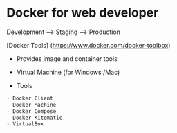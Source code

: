 # Docker for web developer

Development --> Staging --> Production

[Docker Tools] (https://www.docker.com/docker-toolbox)

- Provides image and container tools
- Virtual Machine (for Windows /Mac)

- Tools 

```javascript
- Docker Client
- Docker Machine
- Docker Compose
- Docker Kitematic
- VirtualBox
```